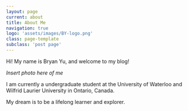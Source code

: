 ```yaml
---
layout: page
current: about
title: About Me
navigation: true
logo: 'assets/images/BY-logo.png'
class: page-template
subclass: 'post page'
---
```


Hi! My name is Bryan Yu, and welcome to my blog!

*Insert photo here of me*  

I am currently a undergraduate student at the University of Waterloo and Wilfrid Laurier University in Ontario, Canada.

My dream is to be a lifelong learner and explorer.
